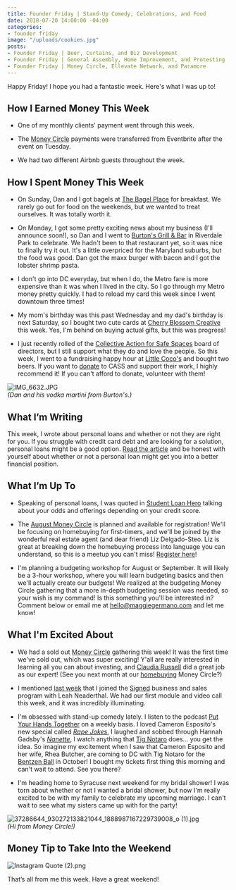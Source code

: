 ```yaml
---
title: Founder Friday | Stand-Up Comedy, Celebrations, and Food
date: 2018-07-20 14:00:00 -04:00
categories:
- founder friday
image: "/uploads/cookies.jpg"
posts:
- Founder Friday | Beer, Curtains, and Biz Development
- Founder Friday | General Assembly, Home Improvement, and Protesting
- Founder Friday | Money Circle, Ellevate Network, and Paramore
---
```


Happy Friday! I hope you had a fantastic week. Here's what I was up to!

## How I Earned Money This Week

* One of my monthly clients' payment went through this week.

* The [Money Circle](https://www.maggiegermano.com/moneycircle/) payments were transferred from Eventbrite after the event on Tuesday.

* We had two different Airbnb guests throughout the week.

## How I Spent Money This Week

* On Sunday, Dan and I got bagels at [The Bagel Place](https://www.bagelplacecollegepark.com/) for breakfast. We rarely go out for food on the weekends, but we wanted to treat ourselves. It was totally worth it.

* On Monday, I got some pretty exciting news about my business (I'll announce soon!), so Dan and I went to [Burton's Grill & Bar](https://burtonsgrill.com/) in Riverdale Park to celebrate. We hadn't been to that restaurant yet, so it was nice to finally try it out. It's a little overpriced for the Maryland suburbs, but the food was good. Dan got the maxx burger with bacon and I got the lobster shrimp pasta.

* I don't go into DC everyday, but when I do, the Metro fare is more expensive than it was when I lived in the city. So I go through my Metro money pretty quickly. I had to reload my card this week since I went downtown three times!

* My mom's birthday was this past Wednesday and my dad's birthday is next Saturday, so I bought two cute cards at [Cherry Blossom Creative](http://www.cherryblossomworkshop.com/) this week. Yes, I'm behind on buying actual gifts, but this was progress!

* I just recently rolled of the [Collective Action for Safe Spaces](http://www.collectiveactiondc.org/) board of directors, but I still support what they do and love the people. So this week, I went to a fundraising happy hour at [Little Coco's](http://www.littlecocos.com/) and bought two beers. If you want to [donate](https://donatenow.networkforgood.org/collectiveactiondc) to CASS and support their work, I highly recommend it! If you can't afford to donate, volunteer with them!

![IMG_6632.JPG](/uploads/IMG_6632.JPG)\
*(Dan and his vodka martini from Burton's.)*

## What I’m Writing

This week, I wrote about personal loans and whether or not they are right for you. If you struggle with credit card debt and are looking for a solution, personal loans might be a good option. [Read the article](https://www.maggiegermano.com/blog/whats-a-personal-loan-and-when-should-you-get-one/) and be honest with yourself about whether or not a personal loan might get you into a better financial position.

## What I’m Up To

* Speaking of personal loans, I was quoted in [Student Loan Hero](https://studentloanhero.com/featured/what-is-a-good-interest-rate-for-a-personal-loan/) talking about your odds and offerings depending on your credit score. 

* The [August Money Circle](https://www.maggiegermano.com/events/homebuying-for-newbies/) is planned and available for registration! We'll be focusing on homebuying for first-timers, and we'll be joined by the wonderful real estate agent (and dear friend) Liz Delgado-Steo. Liz is great at breaking down the homebuying process into language you can understand, so this is a meetup you can't miss! [Register here](https://www.eventbrite.com/e/money-circle-homebuying-for-newbies-tickets-48132651055)!

* I'm planning a budgeting workshop for August or September. It will likely be a 3-hour workshop, where you will learn budgeting basics and then we'll actually create our budgets! We realized at the budgeting Money Circle gathering that a more in-depth budgeting session was needed, so your wish is my command! Is this something you'll be interested in? Comment below or email me at [hello@maggiegermano.com](mailto:hello@maggiegermano.com) and let me know!

## What I'm Excited About

* We had a sold out [Money Circle](https://www.maggiegermano.com/moneycircle/) gathering this week! It was the first time we've sold out, which was super exciting! Y'all are really interested in learning all you can about investing, and [Claudia Russell](http://msengineeredwealth.com/) did a great job as our expert! (See you next month at our [homebuying](https://www.maggiegermano.com/events/homebuying-for-newbies/) Money Circle?)

* I mentioned [last week](https://www.maggiegermano.com/blog/founder-friday-beer-curtains-and-biz-development/) that I joined the [Signed](https://www.smartgetspaid.com/signed/) business and sales program with Leah Neaderthal. We had our first module and video call this week, and it was incredibly illuminating. 

* I'm obsessed with stand-up comedy lately. I listen to the podcast [Put Your Hands Together](https://www.earwolf.com/show/put-your-hands-together/) on a weekly basis. I loved Cameron Esposito's new special called *[Rape Jokes](https://www.cameronesposito.com/)*, I laughed and sobbed through Hannah Gadsby's *[Nanette](https://www.netflix.com/title/80233611)*, I watch anything that [Tig Notaro](http://tignation.com/) does... you get the idea. So imagine my excitement when I saw that Cameron Esposito and her wife, Rhea Butcher, are coming to DC with Tig Notaro for the [Bentzen Ball](https://brightestyoungthings.com/bentzen-ball) in October! I bought my tickets first thing this morning and can't wait to attend. See you there?

* I'm heading home to Syracuse next weekend for my bridal shower! I was torn about whether or not I wanted a bridal shower, but now I'm really excited to be with my family to celebrate my upcoming marriage. I can't wait to see what my sisters came up with for the party!

![37286644_930272133821044_1888987167229739008_o (1).jpg](/uploads/37286644_930272133821044_1888987167229739008_o%20(1).jpg)\
*(Hi from Money Circle!)*

## Money Tip to Take Into the Weekend

![Instagram Quote (2).png](/uploads/Instagram%20Quote%20(2).png)

That’s all from me this week. Have a great weekend!